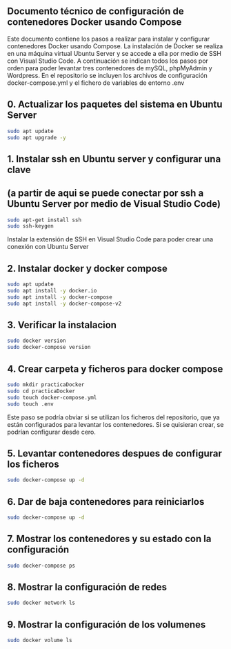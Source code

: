 ## Documento técnico de configuración de contenedores Docker usando Compose

Este documento contiene los pasos a realizar para instalar y configurar contenedores Docker usando Compose.
La instalación de Docker se realiza en una máquina virtual Ubuntu Server y se accede a ella por medio de SSH con Visual Studio Code.
A continuación se indican todos los pasos por orden para poder levantar tres contenedores de mySQL, phpMyAdmin y Wordpress.
En el repositorio se incluyen los archivos de configuración docker-compose.yml y el fichero de variables de entorno .env


## 0. Actualizar los paquetes del sistema en Ubuntu Server
```bash
sudo apt update
sudo apt upgrade -y
```

## 1. Instalar ssh en Ubuntu server y configurar una clave 
## (a partir de aqui se puede conectar por ssh a Ubuntu Server por medio de Visual Studio Code)
```bash
sudo apt-get install ssh
sudo ssh-keygen
```
Instalar la extensión de SSH en Visual Studio Code para poder crear una conexión con Ubuntu Server

## 2. Instalar docker y docker compose
```bash
sudo apt update
sudo apt install -y docker.io
sudo apt install -y docker-compose
sudo apt install -y docker-compose-v2
```

## 3. Verificar la instalacion
```bash
sudo docker version
sudo docker-compose version
```

## 4. Crear carpeta y ficheros para docker compose
```bash
sudo mkdir practicaDocker
sudo cd practicaDocker
sudo touch docker-compose.yml
sudo touch .env
```
Este paso se podría obviar si se utilizan los ficheros del repositorio, que ya están configurados para levantar los contenedores.
Si se quisieran crear, se podrían configurar desde cero.

## 5. Levantar contenedores despues de configurar los ficheros
```bash
sudo docker-compose up -d
```

## 6. Dar de baja contenedores para reiniciarlos
```bash
sudo docker-compose up -d
```

## 7. Mostrar los contenedores y su estado con la configuración
```bash
sudo docker-compose ps
```

## 8. Mostrar la configuración de redes
```bash
sudo docker network ls
```

## 9. Mostrar la configuración de los volumenes
```bash
sudo docker volume ls
```
